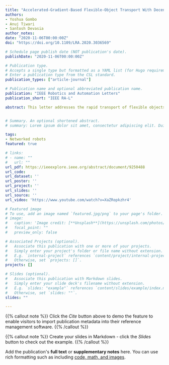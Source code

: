 ```yaml
---
title: "Accelerated-Gradient-Based Flexible-Object Transport With Decentralized Robot Teams"
authors:
- Yoshua Gombo
- Anuj Tiwari
- Santosh Devasia
author_notes:
date: "2020-11-06T00:00:00Z"
doi: "https://doi.org/10.1109/LRA.2020.3036569"

# Schedule page publish date (NOT publication's date).
publishDate: "2020-11-06T00:00:00Z"

# Publication type.
# Accepts a single type but formatted as a YAML list (for Hugo requirements).
# Enter a publication type from the CSL standard.
publication_types: ["article-journal"]

# Publication name and optional abbreviated publication name.
publication: "IEEE Robotics and Automation Letters"
publication_short: "IEEE RA-L"

abstract: This letter addresses the rapid transport of flexible objects without increasing deformation, from one position to another, using a decentralized robotic team, rather than using a single large robot. However, current decentralized control theories do not ensure that the robot responses will remain cohesive (i.e., all robots move in a similar manner) during the transport process. This can lead to potentially large distortion, internal stress and damage when transporting sensitive objects. The main contribution of this work is to use an accelerated-gradient-based approach for faster transport without increasing the object deformation. Alternatively, for the same transport time, the approach allows the reduction of the object deformation. An advantage is that the proposed gradient-based approach can be implemented using an accelerated delayed self reinforcement (A-DSR) approach that requires only local force sensing by each robot, without additional inter-robot communication. Comparative experimental results, with and without A-DSR, show reduction in deformations by 60% for the same transport time, and a reduction of 59% in transport time for the same level of object deformation.


# Summary. An optional shortened abstract.
# summary: Lorem ipsum dolor sit amet, consectetur adipiscing elit. Duis posuere tellus ac convallis placerat. Proin tincidunt magna sed ex sollicitudin condimentum.

tags:
- Networked robots
featured: true

# links:
# - name: ""
#   url: ""
url_pdf: https://ieeexplore.ieee.org/abstract/document/9250488
url_code: 
url_dataset: ''
url_poster: ''
url_project: ''
url_slides: ''
url_source: ''
url_video: 'https://www.youtube.com/watch?v=XaZRopkzhr4'

# Featured image
# To use, add an image named `featured.jpg/png` to your page's folder. 
# image:
#   caption: 'Image credit: [**Unsplash**](https://unsplash.com/photos/jdD8gXaTZsc)'
#   focal_point: ""
#   preview_only: false

# Associated Projects (optional).
#   Associate this publication with one or more of your projects.
#   Simply enter your project's folder or file name without extension.
#   E.g. `internal-project` references `content/project/internal-project/index.md`.
#   Otherwise, set `projects: []`.
projects: []

# Slides (optional).
#   Associate this publication with Markdown slides.
#   Simply enter your slide deck's filename without extension.
#   E.g. `slides: "example"` references `content/slides/example/index.md`.
#   Otherwise, set `slides: ""`.
slides: ""

---
```




{{% callout note %}}
Click the *Cite* button above to demo the feature to enable visitors to import publication metadata into their reference management software.
{{% /callout %}}

{{% callout note %}}
Create your slides in Markdown - click the *Slides* button to check out the example.
{{% /callout %}}

Add the publication's **full text** or **supplementary notes** here. You can use rich formatting such as including [code, math, and images](https://docs.hugoblox.com/content/writing-markdown-latex/).
